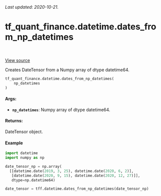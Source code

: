 <!--
This file is generated by a tool. Do not edit directly.
For open-source contributions the docs will be updated automatically.
-->

*Last updated: 2020-10-21.*

<div itemscope itemtype="http://developers.google.com/ReferenceObject">
<meta itemprop="name" content="tf_quant_finance.datetime.dates_from_np_datetimes" />
<meta itemprop="path" content="Stable" />
</div>

# tf_quant_finance.datetime.dates_from_np_datetimes

<!-- Insert buttons and diff -->

<table class="tfo-notebook-buttons tfo-api" align="left">
</table>

<a target="_blank" href="https://github.com/google/tf-quant-finance/blob/master/tf_quant_finance/datetime/date_tensor.py">View source</a>



Creates DateTensor from a Numpy array of dtype datetime64.

```python
tf_quant_finance.datetime.dates_from_np_datetimes(
    np_datetimes
)
```



<!-- Placeholder for "Used in" -->


#### Args:


* <b>`np_datetimes`</b>: Numpy array of dtype datetime64.


#### Returns:

DateTensor object.


#### Example

```python
import datetime
import numpy as np

date_tensor_np = np.array(
  [[datetime.date(2019, 3, 25), datetime.date(2020, 6, 2)],
   [datetime.date(2020, 9, 15), datetime.date(2020, 12, 27)]],
   dtype=np.datetime64)

date_tensor = tff.datetime.dates_from_np_datetimes(date_tensor_np)
```